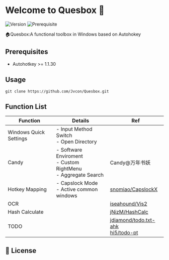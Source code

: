 # Welcome to Quesbox 👋
![Version](https://img.shields.io/badge/version-1.0-blue.svg?cacheSeconds=2592000) ![Prerequisite](https://img.shields.io/badge/ahk-1.1.30-green.svg) 

🏠Quesbox:A functional toolbox in Windows based on Autohokey

## Prerequisites

- Autohotkey >= 1.1.30

## Usage

```
git clone https://github.com/Jvcon/Quesbox.git
```

## Function List

|Function|Details|Ref|
|---|---|---|
|Windows Quick Settings|- Input Method Switch</br>- Open Directory||
|Candy|- Software Enviroment</br>- Custom RightMenu</br>- Aggregate Search|Candy@万年书妖|
|Hotkey Mapping|- Capslock Mode</br>- Active common windows| [snomiao/CapslockX](https://github.com/snomiao/CapslockX)|
|OCR|| [iseahound/Vis2](https://github.com/iseahound/Vis2)|
|Hash Calculate|| [jNizM/HashCalc](https://github.com/jNizM/HashCalc)|
|TODO||[jdiamond/todo.txt-ahk](https://github.com/jdiamond/todo.txt-ahk)</br>[hi5/todo-pt](https://github.com/hi5/todo-pt)|

## 📝 License
